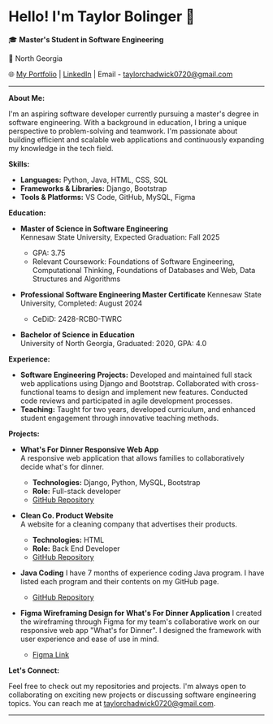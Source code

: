 # Hello! I'm Taylor Bolinger 👋

🎓 **Master's Student in Software Engineering** 

📍 North Georgia

🌐 [My Portfolio](https://github.com/taylorbolinger) | [LinkedIn](https://www.linkedin.com/in/taylor-bolinger-551200204/) | Email - taylorchadwick0720@gmail.com

---

**About Me:**

I'm an aspiring software developer currently pursuing a master's degree in software engineering. With a background in education, I bring a unique perspective to problem-solving and teamwork. I'm passionate about building efficient and scalable web applications and continuously expanding my knowledge in the tech field.

**Skills:**

- **Languages:** Python, Java, HTML, CSS, SQL
- **Frameworks & Libraries:** Django, Bootstrap
- **Tools & Platforms:** VS Code, GitHub, MySQL, Figma

**Education:**

- **Master of Science in Software Engineering**  
  Kennesaw State University, Expected Graduation: Fall 2025
  - GPA: 3.75
  - Relevant Coursework: Foundations of Software Engineering, Computational Thinking, Foundations of Databases and Web, Data Structures and Algorithms

- **Professional Software Engineering Master Certificate**
  Kennesaw State University, Completed: August 2024
  - CeDiD: 2428-RCB0-TWRC

- **Bachelor of Science in Education**  
  University of North Georgia, Graduated: 2020, GPA: 4.0

**Experience:**

- **Software Engineering Projects:** Developed and maintained full stack web applications using Django and Bootstrap. Collaborated with cross-functional teams to design and implement new features. Conducted code reviews and participated in agile development processes.
- **Teaching:** Taught for two years, developed curriculum, and enhanced student engagement through innovative teaching methods.

**Projects:**

- **What's For Dinner Responsive Web App**  
  A responsive web application that allows families to collaboratively decide what's for dinner.  
  - **Technologies:** Django, Python, MySQL, Bootstrap  
  - **Role:** Full-stack developer  
  - [GitHub Repository](https://github.com/taylorbolinger/WhatsForDinner)

- **Clean Co. Product Website**  
  A website for a cleaning company that advertises their products.  
  - **Technologies:** HTML  
  - **Role:** Back End Developer
  - [GitHub Repository](https://github.com/taylorbolinger/CleanCoProject)
 
- **Java Coding**
  I have 7 months of experience coding Java program. I have listed each program and their contents on my GitHub page.
  - [GitHub Repository](https://github.com/taylorbolinger/JavaCodingSamples)
 
- **Figma Wireframing Design for What's For Dinner Application**
  I created the wireframing through Figma for my team's collaborative work on our responsive web app "What's for Dinner". I designed the framework with user experience and ease of use in mind.
  - [Figma Link](https://www.figma.com/design/Db21qW7A94B8sRXSmQpS7C/What's-For-Dinner%3F?node-id=0-1&m=dev&t=FdN8jp4sG1pOAfGI-1) 
    
**Let's Connect:**

Feel free to check out my repositories and projects. I'm always open to collaborating on exciting new projects or discussing software engineering topics. You can reach me at taylorchadwick0720@gmail.com.

---


